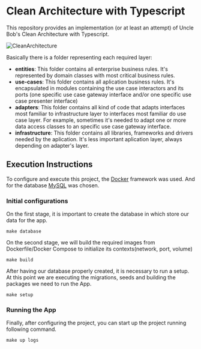 # Clean Architecture with Typescript
This repository provides an implementation (or at least an attempt) of Uncle Bob's Clean Architecture with Typescript.

![CleanArchitecture](https://user-images.githubusercontent.com/10949632/92665934-3390a380-f2de-11ea-8c63-5447e5773e2d.jpg)

Basically there is a folder representing each required layer:

- **entities**: This folder contains all enterprise business rules. It's represented by domain classes with most critical business rules.
- **use-cases**: This folder contains all aplication business rules. It's encapsulated in modules containing the use case interactors and its ports (one specific use case gateway interface and/or one specific use case presenter interface)
- **adapters**: This folder contains all kind of code that adapts interfaces most familiar to infrastructure layer to interfaces most familiar do use case layer. For example, sometimes it's needed to adapt one or more data access classes to an specific use case gateway interface.
- **infrastructure**: This folder contains all libraries, frameworks and drivers needed by the aplication. It's less important aplication layer, always depending on adapter's layer.


## Execution Instructions

To configure and execute this project, the [Docker][docker] framework was used. And for the database [MySQL][mysql] was chosen.

### Initial configurations

On the first stage, it is important to create the database in which store our data for the app.

```
make database
```

On the second stage, we will build the required images from Dockerfile/Docker Compose to initialize its contexts(network, port, volume)

```
make build
```

After having our database properly created, it is necessary to run a setup. At this point we are executing the migrations, seeds and building the packages we need to run the App.

```
make setup
```

### Running the App

Finally, after configuring the project, you can start up the project running following command.

```
make up logs
```


[mysql]:https://www.mysql.com/
[docker]:https://www.docker.com/